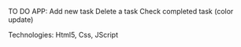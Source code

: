 TO DO APP:
Add new task 
Delete a task 
Check completed task (color update)

Technologies:
Html5, Css, JScript
